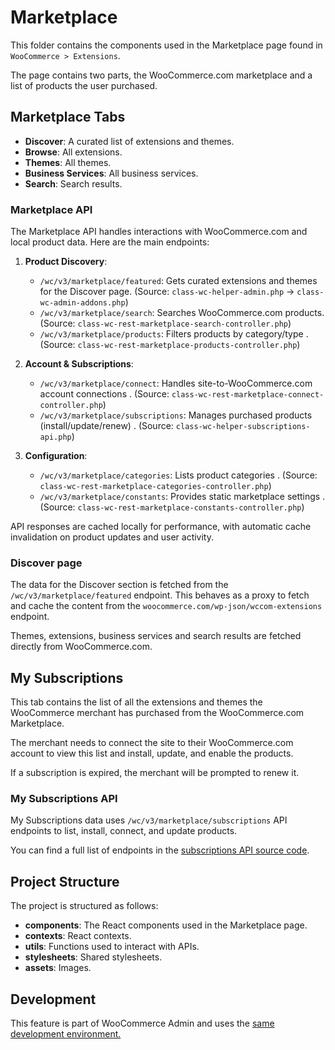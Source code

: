 # Marketplace

This folder contains the components used in the Marketplace page found in `WooCommerce > Extensions`.

The page contains two parts, the WooCommerce.com marketplace and a list of products the user purchased.

## Marketplace Tabs

- **Discover**: A curated list of extensions and themes.
- **Browse**: All extensions.
- **Themes**: All themes.
- **Business Services**: All business services.
- **Search**: Search results.

### Marketplace API

The Marketplace API handles interactions with WooCommerce.com and local product data. Here are the main endpoints:

1. **Product Discovery**:
   - `/wc/v3/marketplace/featured`: Gets curated extensions and themes for the Discover page.
     (Source: `class-wc-helper-admin.php` → `class-wc-admin-addons.php`)
   - `/wc/v3/marketplace/search`: Searches WooCommerce.com products.
     (Source: `class-wc-rest-marketplace-search-controller.php`)
   - `/wc/v3/marketplace/products`: Filters products by category/type  .
     (Source: `class-wc-rest-marketplace-products-controller.php`)

2. **Account & Subscriptions**:
   - `/wc/v3/marketplace/connect`: Handles site-to-WooCommerce.com account connections  .
     (Source: `class-wc-rest-marketplace-connect-controller.php`)
   - `/wc/v3/marketplace/subscriptions`: Manages purchased products (install/update/renew)  .
     (Source: `class-wc-helper-subscriptions-api.php`)

3. **Configuration**:
   - `/wc/v3/marketplace/categories`: Lists product categories  .
     (Source: `class-wc-rest-marketplace-categories-controller.php`)
   - `/wc/v3/marketplace/constants`: Provides static marketplace settings  .
     (Source: `class-wc-rest-marketplace-constants-controller.php`)

API responses are cached locally for performance, with automatic cache invalidation on product updates and user activity.

### Discover page

The data for the Discover section is fetched from the `/wc/v3/marketplace/featured` endpoint. This behaves as a proxy to fetch and cache the content from the `woocommerce.com/wp-json/wccom-extensions` endpoint.

Themes, extensions, business services and search results are fetched directly from WooCommerce.com.

## My Subscriptions

This tab contains the list of all the extensions and themes the WooCommerce merchant has purchased from the WooCommerce.com Marketplace.

The merchant needs to connect the site to their WooCommerce.com account to view this list and install, update, and enable the products.

If a subscription is expired, the merchant will be prompted to renew it.

### My Subscriptions API

My Subscriptions data uses `/wc/v3/marketplace/subscriptions` API endpoints to list, install, connect, and update products.

You can find a full list of endpoints in the [subscriptions API source code](/plugins/woocommerce/includes/admin/helper/class-wc-helper-subscriptions-api.php).

## Project Structure

The project is structured as follows:

- **components**: The React components used in the Marketplace page.
- **contexts**: React contexts.
- **utils**: Functions used to interact with APIs.
- **stylesheets**: Shared stylesheets.
- **assets**: Images.

## Development

This feature is part of WooCommerce Admin and uses the [same development environment.](/plugins/woocommerce-admin/README.md)

